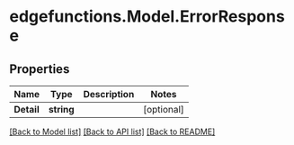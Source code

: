 # edgefunctions.Model.ErrorResponse

## Properties

Name | Type | Description | Notes
------------ | ------------- | ------------- | -------------
**Detail** | **string** |  | [optional] 

[[Back to Model list]](../../README.md#documentation-for-models) [[Back to API list]](../../README.md#documentation-for-api-endpoints) [[Back to README]](../../README.md)

